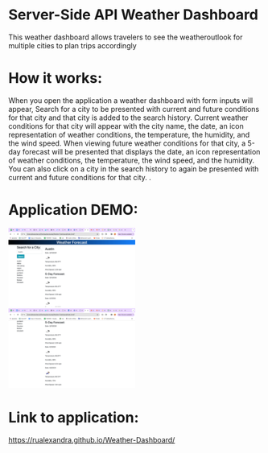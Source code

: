 # Server-Side API Weather Dashboard

This weather dashboard allows travelers to see the weatheroutlook for multiple cities to plan trips accordingly

# How it works:

When you open the application a weather dashboard with form inputs will appear,
Search for a city to be presented with current and future conditions for that city and that city is added to the search history.
Current weather conditions for that city will appear with the city name, the date, an icon representation of weather conditions, the temperature, the humidity, and the wind speed.
When viewing future weather conditions for that city, a 5-day forecast will be presented that displays the date, an icon representation of weather conditions, the temperature, the wind speed, and the humidity. You can also click on a city in the search history to again be presented with current and future conditions for that city.
.

# Application DEMO:

<img src="./images/Screenshot 2024-03-31 at 2.21.13 AM.png" width="50%" height="50%">
<img src="./images/Screenshot 2024-03-31 at 2.21.24 AM.png" width="50%" height="50%">

# Link to application:

<https://rualexandra.github.io/Weather-Dashboard/>
